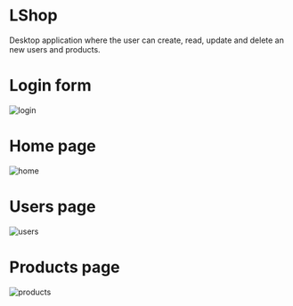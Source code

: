 # LShop
Desktop application where the user can create, read, update and delete an new users and products.

# Login form
![login](https://user-images.githubusercontent.com/64974812/174018001-4f761bfa-0be6-4a3b-afe9-27dded718220.png)

# Home page
![home](https://user-images.githubusercontent.com/64974812/174018503-28b826f6-36c1-41e5-90fb-bc3fc7f3a6d9.png)

# Users page
![users](https://user-images.githubusercontent.com/64974812/174071993-6b1a06c9-b611-4c5b-94b6-b2a58b04ee24.png)

# Products page
![products](https://user-images.githubusercontent.com/64974812/174018577-6a9911fb-99e7-4eda-b572-708e83872bce.png)
